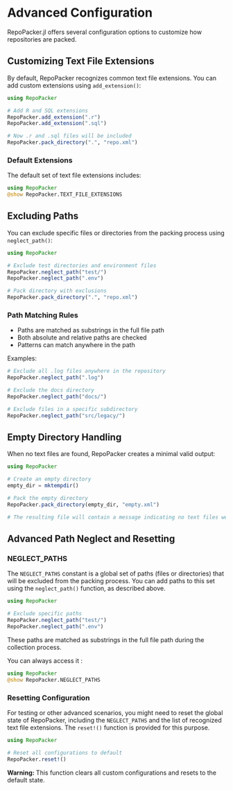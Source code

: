 # Advanced Configuration

RepoPacker.jl offers several configuration options to customize how repositories are packed.

## Customizing Text File Extensions

By default, RepoPacker recognizes common text file extensions. You can add custom extensions using `add_extension()`:

```julia
using RepoPacker

# Add R and SQL extensions
RepoPacker.add_extension(".r")
RepoPacker.add_extension(".sql")

# Now .r and .sql files will be included
RepoPacker.pack_directory(".", "repo.xml")
```

### Default Extensions

The default set of text file extensions includes:

```julia
using RepoPacker
@show RepoPacker.TEXT_FILE_EXTENSIONS
```

## Excluding Paths

You can exclude specific files or directories from the packing process using `neglect_path()`:

```julia
using RepoPacker

# Exclude test directories and environment files
RepoPacker.neglect_path("test/")
RepoPacker.neglect_path(".env")

# Pack directory with exclusions
RepoPacker.pack_directory(".", "repo.xml")
```

### Path Matching Rules

- Paths are matched as substrings in the full file path
- Both absolute and relative paths are checked
- Patterns can match anywhere in the path

Examples:
```julia
# Exclude all .log files anywhere in the repository
RepoPacker.neglect_path(".log")

# Exclude the docs directory
RepoPacker.neglect_path("docs/")

# Exclude files in a specific subdirectory
RepoPacker.neglect_path("src/legacy/")
```

## Empty Directory Handling

When no text files are found, RepoPacker creates a minimal valid output:

```julia
using RepoPacker

# Create an empty directory
empty_dir = mktempdir()

# Pack the empty directory
RepoPacker.pack_directory(empty_dir, "empty.xml")

# The resulting file will contain a message indicating no text files were found
```

## Advanced Path Neglect and Resetting

### NEGLECT_PATHS

The `NEGLECT_PATHS` constant is a global set of paths (files or directories) that will be excluded from the packing process. You can add paths to this set using the `neglect_path()` function, as described above.

```julia
using RepoPacker

# Exclude specific paths
RepoPacker.neglect_path("test/")
RepoPacker.neglect_path(".env")
```

These paths are matched as substrings in the full file path during the collection process.

You can always access it :

```julia
using RepoPacker
@show RepoPacker.NEGLECT_PATHS
```

### Resetting Configuration

For testing or other advanced scenarios, you might need to reset the global state of RepoPacker, including the `NEGLECT_PATHS` and the list of recognized text file extensions. The `reset!()` function is provided for this purpose.

```julia
using RepoPacker

# Reset all configurations to default
RepoPacker.reset!()
```

**Warning:** This function  clears all custom configurations and resets to the default state.